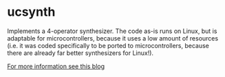 # ucsynth

Implements a 4-operator synthesizer. The code as-is runs on Linux, but is adaptable for microcontrollers, because it uses a low amount of resources (i.e. it was coded specifically to be ported to microcontrollers, because there are already far better synthesizers for Linux!).

[For more information see this blog](https://community.element14.com/challenges-projects/design-challenges/bluetoothunleashed/b/blog/posts/smart-doorbell-system-part-8-fm-sound-synthesizer-and-xds110-debugger-and-tag-connect-adaptor)


